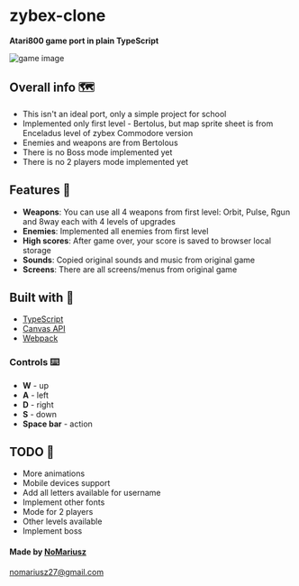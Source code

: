 # zybex-clone
**Atari800 game port in plain TypeScript**

![game image](https://user-images.githubusercontent.com/60425872/144413668-4d112b44-b846-44aa-983c-0eb37b5adcff.png)

## Overall info 🗺️
- This isn't an ideal port, only a simple project for school
- Implemented only first level - Bertolus, but map sprite sheet is from Enceladus level of zybex Commodore version
- Enemies and weapons are from Bertolous
- There is no Boss mode implemented yet
- There is no 2 players mode implemented yet

## Features 📜
- **Weapons**: You can use all 4 weapons from first level: Orbit, Pulse, Rgun and 8way each with 4 levels of upgrades
- **Enemies**: Implemented all enemies from first level
- **High scores**: After game over, your score is saved to browser local storage
- **Sounds**: Copied original sounds and music from original game
- **Screens**: There are all screens/menus from original game

## Built with 🧰
* [TypeScript](https://github.com/microsoft/TypeScript)
* [Canvas API](https://developer.mozilla.org/en-US/docs/Web/API/Canvas_API)
* [Webpack](https://github.com/webpack/webpack)

### Controls ⌨️
- **W** - up
- **A** - left
- **D** - right
- **S** - down
- **Space bar** - action

## TODO 🎯
- More animations
- Mobile devices support
- Add all letters available for username
- Implement other fonts
- Mode for 2 players
- Other levels available
- Implement boss


#### Made by [NoMariusz](https://github.com/NoMariusz)

nomariusz27@gmail.com

